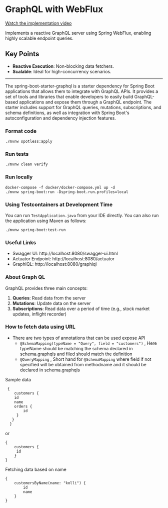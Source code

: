# GraphQL with WebFlux

[Watch the implementation video](https://www.youtube.com/watch?v=kVSYVhmvNCI&t=876s)

Implements a reactive GraphQL server using Spring WebFlux, enabling highly scalable endpoint queries.

## Key Points

- **Reactive Execution**: Non-blocking data fetchers.
- **Scalable**: Ideal for high-concurrency scenarios.

---

The spring-boot-starter-graphql is a starter dependency for Spring Boot applications that allows them to integrate with GraphQL APIs. It provides a set of tools and libraries that enable developers to easily build GraphQL-based applications and expose them through a GraphQL endpoint. The starter includes support for GraphQL queries, mutations, subscriptions, and schema definitions, as well as integration with Spring Boot's autoconfiguration and dependency injection features. 

### Format code

```shell
./mvnw spotless:apply
```

### Run tests

```shell
./mvnw clean verify
```

### Run locally

```shell
docker-compose -f docker/docker-compose.yml up -d
./mvnw spring-boot:run -Dspring-boot.run.profiles=local
```

### Using Testcontainers at Development Time
You can run `TestApplication.java` from your IDE directly.
You can also run the application using Maven as follows:

```shell
./mvnw spring-boot:test-run
```

### Useful Links
* Swagger UI: http://localhost:8080/swagger-ui.html
* Actuator Endpoint: http://localhost:8080/actuator
* GraphIQL: http://localhost:8080/graphiql

### About Graph QL
GraphQL provides three main concepts:
1. **Queries**: Read data from the server
2. **Mutations**: Update data on the server
3. **Subscriptions**: Read data over a period of time (e.g., stock market updates, inflight recorder)

### How to fetch data using URL

- There are two types of annotations that can be used expose API
    * `@SchemaMapping(typeName = "Query", field = "customers")` , Here typeName should be matching the schema declared in schema.graphqls and filed should match the definition
    * `@QueryMapping` , Short hand for `@SchemaMapping` where field if not specified will be obtained from methodname and it should be declared in schema.graphqls
   
Sample data 

```
 {
    customers {
    id
    name
    orders {
        id
     }
   }
  }
```
   
or 

```
{
    customers {
     id
    }
}
```

Fetching data based on name

```
{
    customersByName(name: "kolli") {
        id
        name
    }
}
```
